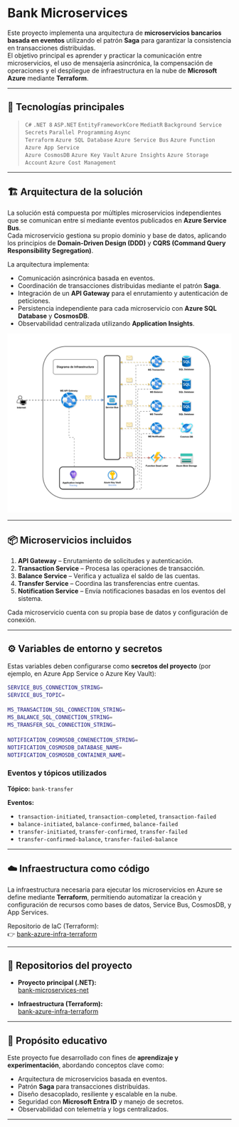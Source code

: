 # Bank Microservices

Este proyecto implementa una arquitectura de **microservicios bancarios basada en eventos** utilizando el patrón **Saga** para garantizar la consistencia en transacciones distribuidas.  
El objetivo principal es aprender y practicar la comunicación entre microservicios, el uso de mensajería asincrónica, la compensación de operaciones y el despliegue de infraestructura en la nube de **Microsoft Azure** mediante **Terraform**.

---

## 🧩 Tecnologías principales

> `C#` `.NET 8` `ASP.NET` `EntityFrameworkCore` `MediatR` `Background Service` `Secrets` `Parallel Programming` `Async`  
> `Terraform` `Azure SQL Database` `Azure Service Bus` `Azure Function` `Azure App Service`  
> `Azure CosmosDB` `Azure Key Vault` `Azure Insights` `Azure Storage Account` `Azure Cost Management`

---

## 🏗️ Arquitectura de la solución

La solución está compuesta por múltiples microservicios independientes que se comunican entre sí mediante eventos publicados en **Azure Service Bus**.  
Cada microservicio gestiona su propio dominio y base de datos, aplicando los principios de **Domain-Driven Design (DDD)** y **CQRS (Command Query Responsibility Segregation)**.

La arquitectura implementa:
- Comunicación asincrónica basada en eventos.  
- Coordinación de transacciones distribuidas mediante el patrón **Saga**.  
- Integración de un **API Gateway** para el enrutamiento y autenticación de peticiones.  
- Persistencia independiente para cada microservicio con **Azure SQL Database** y **CosmosDB**.  
- Observabilidad centralizada utilizando **Application Insights**.

![Arquitectura de Microservicios](bank-microservices-diagram-infra.svg)

---

## 📦 Microservicios incluidos

1. **API Gateway** – Enrutamiento de solicitudes y autenticación.  
2. **Transaction Service** – Procesa las operaciones de transacción.  
3. **Balance Service** – Verifica y actualiza el saldo de las cuentas.  
4. **Transfer Service** – Coordina las transferencias entre cuentas.  
5. **Notification Service** – Envía notificaciones basadas en los eventos del sistema.  

Cada microservicio cuenta con su propia base de datos y configuración de conexión.

---

## ⚙️ Variables de entorno y secretos

Estas variables deben configurarse como **secretos del proyecto** (por ejemplo, en Azure App Service o Azure Key Vault):

```bash
SERVICE_BUS_CONNECTION_STRING=
SERVICE_BUS_TOPIC=

MS_TRANSACTION_SQL_CONNECTION_STRING=
MS_BALANCE_SQL_CONNECTION_STRING=
MS_TRANSFER_SQL_CONNECTION_STRING=

NOTIFICATION_COSMOSDB_CONENECTION_STRING=
NOTIFICATION_COSMOSDB_DATABASE_NAME=
NOTIFICATION_COSMOSDB_CONTAINER_NAME=
```

### Eventos y tópicos utilizados

**Tópico:** `bank-transfer`

**Eventos:**
- `transaction-initiated`, `transaction-completed`, `transaction-failed`
- `balance-initiated`, `balance-confirmed`, `balance-failed`
- `transfer-initiated`, `transfer-confirmed`, `transfer-failed`
- `transfer-confirmed-balance`, `transfer-failed-balance`

---

## ☁️ Infraestructura como código

La infraestructura necesaria para ejecutar los microservicios en Azure se define mediante **Terraform**, permitiendo automatizar la creación y configuración de recursos como bases de datos, Service Bus, CosmosDB, y App Services.

Repositorio de IaC (Terraform):  
👉 [bank-azure-infra-terraform](https://github.com/leo-marqz/bank-azure-infra-terraform.git)

---

## 🔗 Repositorios del proyecto

- **Proyecto principal (.NET):**  
  [bank-microservices-net](https://github.com/leo-marqz/bank-microservices-net.git)

- **Infraestructura (Terraform):**  
  [bank-azure-infra-terraform](https://github.com/leo-marqz/bank-azure-infra-terraform.git)

---

## 📘 Propósito educativo

Este proyecto fue desarrollado con fines de **aprendizaje y experimentación**, abordando conceptos clave como:
- Arquitectura de microservicios basada en eventos.  
- Patrón **Saga** para transacciones distribuidas.  
- Diseño desacoplado, resiliente y escalable en la nube.  
- Seguridad con **Microsoft Entra ID** y manejo de secretos.  
- Observabilidad con telemetría y logs centralizados.

---
